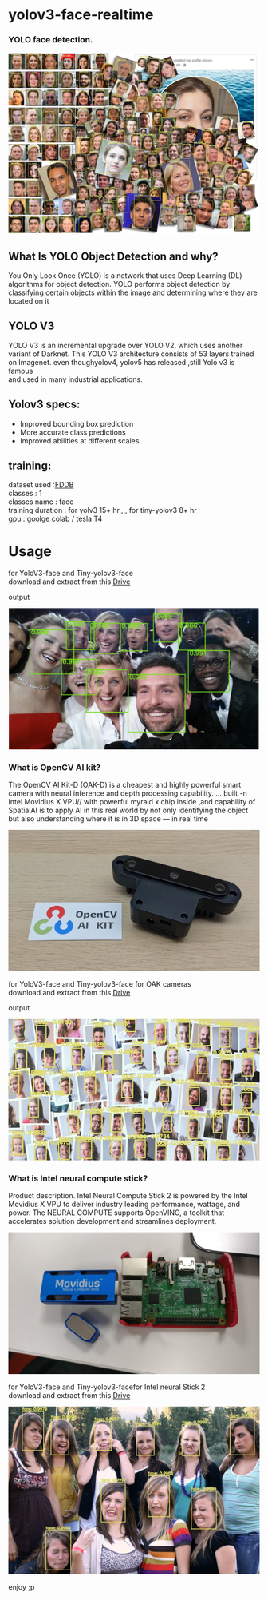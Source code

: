 # yolov3-face-realtime

### YOLO face detection.

 ![Alt text](demo/face-detection-results-1.jpg)



## What Is YOLO Object Detection and why?
  You Only Look Once (YOLO) is a network that uses Deep Learning (DL) algorithms for object detection. 
  YOLO performs object detection by classifying certain objects within the image and determining where they are located on it

## YOLO V3
   YOLO V3 is an incremental upgrade over YOLO V2, which uses another variant of Darknet. 
   This YOLO V3 architecture consists of 53 layers trained on Imagenet. even thoughyolov4, yolov5 has released ,still Yolo v3 is famous  
   and used in many industrial applications.

## Yolov3 specs:

 * Improved bounding box prediction
 * More accurate class predictions
 * Improved abilities at different scales

## training:

dataset used :[FDDB](http://vis-www.cs.umass.edu/fddb/) \
classes : 1\
classes name : face\
training duration : for yolv3  15+ hr,,,,  for tiny-yolov3 8+ hr\
gpu : goolge colab / tesla T4



# Usage



for YoloV3-face and Tiny-yolov3-face\
download and extract from this [Drive](https://drive.google.com/file/d/1FJLvxmPLqoGZnOU4rKTPEPvaG7vk6-Ui/view?usp=sharing)

output

![Alt text](demo/face-detection-results-3.png)



### What is OpenCV AI kit?
The OpenCV AI Kit-D (OAK-D) is a cheapest and highly powerful smart camera with neural inference and depth processing capability. ... built -n Intel Movidius X VPU// with powerful myraid x chip inside ,and capability of SpatialAI is to apply AI in this real world by not only identifying the object but also understanding where it is in 3D space — in real time 

![Alt text](demo/1.jpg)

for YoloV3-face and Tiny-yolov3-face for OAK cameras\
download and extract from this [Drive](https://drive.google.com/file/d/16h0JsEe73dMYU75xGZHwGTmt1t1n-bW0/view?usp=sharing)

output


![Alt text](demo/face-detection-results.jpg)


### What is Intel neural compute stick?
Product description. Intel Neural Compute Stick 2 is powered by the Intel Movidius X VPU to deliver industry leading performance, wattage, and power. The NEURAL COMPUTE supports OpenVINO, a toolkit that accelerates solution development and streamlines deployment.

![Alt text](demo/2.jpeg)

for YoloV3-face and Tiny-yolov3-facefor Intel neural Stick 2 \
download and extract from this [Drive](https://drive.google.com/file/d/1v4a_oL6ncsBB5upnmyQ_MFSPzHdWriT8/view?usp=sharing)

![Alt text](demo/face-detection-results-2.jpg)






enjoy ;p
